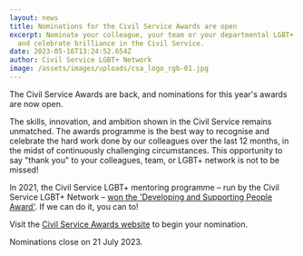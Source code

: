 ```yaml
---
layout: news
title: Nominations for the Civil Service Awards are open
excerpt: Nominate your colleague, your team or your departmental LGBT+ network
  and celebrate brilliance in the Civil Service.
date: 2023-05-16T13:24:52.654Z
author: Civil Service LGBT+ Network
image: /assets/images/uploads/csa_logo_rgb-01.jpg
---
```

T﻿he Civil Service Awards are back, and nominations for this year's awards are now open.

The skills, innovation, and ambition shown in the Civil Service remains unmatched. The awards programme is the best way to recognise and celebrate the hard work done by our colleagues over the last 12 months, in the midst of continuously challenging circumstances. This opportunity to say "thank you" to your colleagues, team, or LGBT+ network is not to be missed! 

I﻿n 2021, the Civil Service LGBT+ mentoring programme – run by the Civil Service LGBT+ Network – [won the 'Developing and Supporting People Award'](https://www.civilservice.lgbt/news/2021/12/16/weve-won-a-civil-service-award). If we can do it, you can to!

V﻿isit the [Civil Service Awards website](https://www.civilserviceawards.com/) to begin your nomination. 

N﻿ominations close on 21 July 2023.